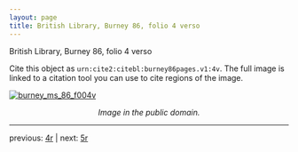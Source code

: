 ```yaml
---
layout: page
title: British Library, Burney 86, folio 4 verso
---
```


British Library, Burney 86, folio 4 verso

Cite this object as `urn:cite2:citebl:burney86pages.v1:4v`.  The full image is linked to a citation tool you can use to cite regions of the image.

[![burney_ms_86_f004v](http://www.homermultitext.org/iipsrv?IIIF=/project/homer/pyramidal/deepzoom/citebl/burney86imgs/v1/burney_ms_86_f004v.tif/full/800,/0/default.jpg)](http://www.homermultitext.org/ict2/?urn=urn:cite2:citebl:burney86imgs.v1:burney_ms_86_f004v) 

<p style="text-align: center; font-style: italic;">Image in the public domain.</p>

---

previous: [4r](../4r/) | next: [5r](../5r/)